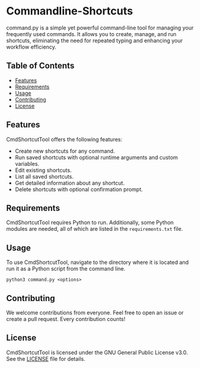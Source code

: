 # Commandline-Shortcuts
command.py is a simple yet powerful command-line tool for managing your frequently used commands. It allows you to create, manage, and run shortcuts, eliminating the need for repeated typing and enhancing your workflow efficiency.

## Table of Contents

- [Features](#features)
- [Requirements](#requirements)
- [Usage](#usage)
- [Contributing](#contributing)
- [License](#license)

## Features

CmdShortcutTool offers the following features:

- Create new shortcuts for any command.
- Run saved shortcuts with optional runtime arguments and custom variables.
- Edit existing shortcuts.
- List all saved shortcuts.
- Get detailed information about any shortcut.
- Delete shortcuts with optional confirmation prompt.

## Requirements

CmdShortcutTool requires Python to run. Additionally, some Python modules are needed, all of which are listed in the `requirements.txt` file.

## Usage

To use CmdShortcutTool, navigate to the directory where it is located and run it as a Python script from the command line.
```
python3 command.py <options>
```

## Contributing

We welcome contributions from everyone. Feel free to open an issue or create a pull request. Every contribution counts!

## License

CmdShortcutTool is licensed under the GNU General Public License v3.0. See the [LICENSE](https://github.com/rx-samarth/Commandline-Shortcuts/blob/main/LICENSE) file for details.
